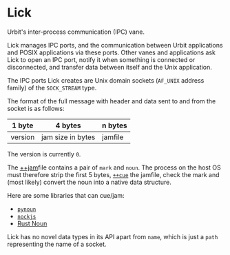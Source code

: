 # Lick

Urbit's inter-process communication (IPC) vane.

Lick manages IPC ports, and the communication between Urbit applications and POSIX applications via these ports. Other vanes and applications ask Lick to open an IPC port, notify it when something is connected or disconnected, and transfer data between itself and the Unix application.

The IPC ports Lick creates are Unix domain sockets (`AF_UNIX` address family) of the `SOCK_STREAM` type.

The format of the full message with header and data sent to and from the socket is as follows:

|1 byte |4 bytes          |n bytes|
|-------|-----------------|-------|
|version|jam size in bytes|jamfile|

The version is currently `0`.

The [++jam](../../../hoon/reference/stdlib/2p.md#jam)file contains a pair of `mark` and `noun`. The process on the host OS must therefore strip the first 5 bytes, [`++cue`](../../../hoon/reference/stdlib/2p.md#cue) the jamfile, check the mark and (most likely) convert the noun into a native data structure.

Here are some libraries that can cue/jam:

- [`pynoun`](https://github.com/urbit/tools)
- [`nockjs`](https://github.com/urbit/nockjs)
- [Rust Noun](https://github.com/urbit/noun)

Lick has no novel data types in its API apart from `name`, which is just a `path` representing the name of a socket.

